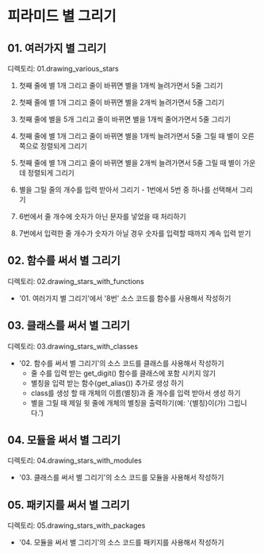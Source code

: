# 피라미드 별 그리기

## 01. 여러가지 별 그리기

디렉토리: 01.drawing_various_stars

1. 첫째 줄에 별 1개 그리고 줄이 바뀌면 별을 1개씩 늘려가면서 5줄 그리기

2. 첫째 줄에 별 1개 그리고 줄이 바뀌면 별을 2개씩 늘려가면서 5줄 그리기

3. 첫째 줄에 별을 5개 그리고 줄이 바뀌면 별을 1개씩 줄어가면서 5줄 그리기

4. 첫째 줄에 별 1개 그리고 줄이 바뀌면 별을 1개씩 늘려가면서 5줄 그릴 때 별이 오른쪽으로 정렬되게 그리기

5. 첫째 줄에 별 1개 그리고 줄이 바뀌면 별을 2개씩 늘려가면서 5줄 그릴 때 별이 가운데 정렬되게 그리기

6. 별을 그릴 줄의 개수를 입력 받아서 그리기 - 1번에서 5번 중 하나를 선택해서 그리기

7. 6번에서 줄 개수에 숫자가 아닌 문자를 넣었을 때 처리하기

8. 7번에서 입력한 줄 개수가 숫자가 아닐 경우 숫자를 입력할 때까지 계속 입력 받기

## 02. 함수를 써서 별 그리기

디렉토리: 02.drawing_stars_with_functions

- '01. 여러가지 별 그리기'에서 '8번' 소스 코드를 함수를 사용해서 작성하기

## 03. 클래스를 써서 별 그리기

디렉토리: 03.drawing_stars_with_classes

- '02. 함수를 써서 별 그리기'의 소스 코드를 클래스를 사용해서 작성하기
  - 줄 수를 입력 받는 get_digit() 함수를 클래스에 포함 시키지 않기
  - 별칭을 입력 받는 함수(get_alias()) 추가로 생성 하기
  - class를 생성 할 때 개체의 이름(별칭)과 줄 개수를 입력 받아서 생성 하기
  - 별을 그릴 때 제일 윗 줄에 개체의 별칭을 출력하기(예: '{별칭}이(가) 그립니다.')

## 04. 모듈을 써서 별 그리기

디렉토리: 04.drawing_stars_with_modules

- '03. 클래스를 써서 별 그리기'의 소스 코드를 모듈을 사용해서 작성하기

## 05. 패키지를 써서 별 그리기

디렉토리: 05.drawing_stars_with_packages

- '04. 모듈을 써서 별 그리기'의 소스 코드를 패키지를 사용해서 작성하기